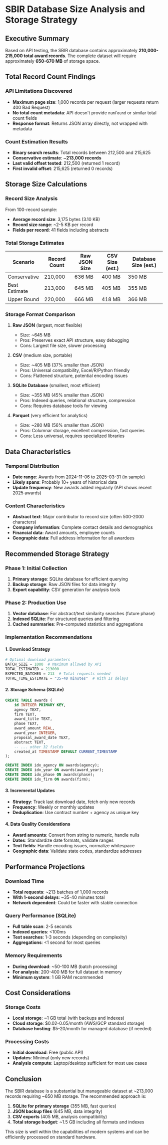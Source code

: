 # SBIR Database Size Analysis and Storage Strategy

## Executive Summary

Based on API testing, the SBIR database contains approximately **210,000-215,000 total award records**. The complete dataset will require approximately **650-670 MB** of storage space.

## Total Record Count Findings

### API Limitations Discovered
- **Maximum page size**: 1,000 records per request (larger requests return 400 Bad Request)
- **No total count metadata**: API doesn't provide `numFound` or similar total count fields
- **Response format**: Returns JSON array directly, not wrapped with metadata

### Count Estimation Results
- **Binary search results**: Total records between 212,500 and 215,625
- **Conservative estimate**: ~**213,000 records**
- **Last valid offset tested**: 212,500 (returned 1 record)
- **First invalid offset**: 215,625 (returned 0 records)

## Storage Size Calculations

### Record Size Analysis
From 100-record sample:
- **Average record size**: 3,175 bytes (3.10 KB)
- **Record size range**: ~2-5 KB per record
- **Fields per record**: 41 fields including abstracts

### Total Storage Estimates

| Scenario | Record Count | Raw JSON Size | CSV Size (est.) | Database Size (est.) |
|----------|--------------|---------------|-----------------|---------------------|
| Conservative | 210,000 | 636 MB | 400 MB | 350 MB |
| Best Estimate | 213,000 | 645 MB | 405 MB | 355 MB |
| Upper Bound | 220,000 | 666 MB | 418 MB | 366 MB |

### Storage Format Comparison

1. **Raw JSON** (largest, most flexible)
   - Size: ~645 MB
   - Pros: Preserves exact API structure, easy debugging
   - Cons: Largest file size, slower processing

2. **CSV** (medium size, portable)
   - Size: ~405 MB (37% smaller than JSON)
   - Pros: Universal compatibility, Excel/R/Python friendly
   - Cons: Flattened structure, potential encoding issues

3. **SQLite Database** (smallest, most efficient)
   - Size: ~355 MB (45% smaller than JSON)
   - Pros: Indexed queries, relational structure, compression
   - Cons: Requires database tools for viewing

4. **Parquet** (very efficient for analytics)
   - Size: ~280 MB (56% smaller than JSON)
   - Pros: Columnar storage, excellent compression, fast queries
   - Cons: Less universal, requires specialized libraries

## Data Characteristics

### Temporal Distribution
- **Date range**: Awards from 2024-11-06 to 2025-03-31 (in sample)
- **Likely spans**: Probably 10+ years of historical data
- **Update frequency**: New awards added regularly (API shows recent 2025 awards)

### Content Characteristics
- **Abstract text**: Major contributor to record size (often 500-2000 characters)
- **Company information**: Complete contact details and demographics
- **Financial data**: Award amounts, employee counts
- **Geographic data**: Full address information for all awardees

## Recommended Storage Strategy

### Phase 1: Initial Collection
1. **Primary storage**: SQLite database for efficient querying
2. **Backup storage**: Raw JSON files for data integrity
3. **Export capability**: CSV generation for analysis tools

### Phase 2: Production Use
1. **Vector database**: For abstract/text similarity searches (future phase)
2. **Indexed SQLite**: For structured queries and filtering
3. **Cached summaries**: Pre-computed statistics and aggregations

### Implementation Recommendations

#### 1. Download Strategy
```python
# Optimal download parameters
BATCH_SIZE = 1000  # Maximum allowed by API
TOTAL_ESTIMATED = 213000
EXPECTED_BATCHES = 213  # Total requests needed
TOTAL_TIME_ESTIMATE = "35-40 minutes"  # With 1s delays
```

#### 2. Storage Schema (SQLite)
```sql
CREATE TABLE awards (
    id INTEGER PRIMARY KEY,
    agency TEXT,
    firm TEXT,
    award_title TEXT,
    phase TEXT,
    award_amount REAL,
    award_year INTEGER,
    proposal_award_date TEXT,
    abstract TEXT,
    -- ... other 32 fields
    created_at TIMESTAMP DEFAULT CURRENT_TIMESTAMP
);

CREATE INDEX idx_agency ON awards(agency);
CREATE INDEX idx_year ON awards(award_year);
CREATE INDEX idx_phase ON awards(phase);
CREATE INDEX idx_firm ON awards(firm);
```

#### 3. Incremental Updates
- **Strategy**: Track last download date, fetch only new records
- **Frequency**: Weekly or monthly updates
- **Deduplication**: Use contract number + agency as unique key

#### 4. Data Quality Considerations
- **Award amounts**: Convert from string to numeric, handle nulls
- **Dates**: Standardize date formats, validate ranges
- **Text fields**: Handle encoding issues, normalize whitespace
- **Geographic data**: Validate state codes, standardize addresses

## Performance Projections

### Download Time
- **Total requests**: ~213 batches of 1,000 records
- **With 1-second delays**: ~35-40 minutes total
- **Network dependent**: Could be faster with stable connection

### Query Performance (SQLite)
- **Full table scan**: 2-5 seconds
- **Indexed queries**: <100ms
- **Text searches**: 1-3 seconds (depending on complexity)
- **Aggregations**: <1 second for most queries

### Memory Requirements
- **During download**: ~50-100 MB (batch processing)
- **For analysis**: 200-400 MB for full dataset in memory
- **Minimum system**: 1 GB RAM recommended

## Cost Considerations

### Storage Costs
- **Local storage**: ~1 GB total (with backups and indexes)
- **Cloud storage**: $0.02-0.05/month (AWS/GCP standard storage)
- **Database hosting**: $5-20/month for managed database (if needed)

### Processing Costs
- **Initial download**: Free (public API)
- **Updates**: Minimal (only new records)
- **Analysis compute**: Laptop/desktop sufficient for most use cases

## Conclusion

The SBIR database is a substantial but manageable dataset at ~213,000 records requiring ~650 MB storage. The recommended approach is:

1. **SQLite for primary storage** (355 MB, fast queries)
2. **JSON backup files** (645 MB, data integrity) 
3. **CSV exports** (405 MB, analysis compatibility)
4. **Total storage budget**: ~1.5 GB including all formats and indexes

This size is well within the capabilities of modern systems and can be efficiently processed on standard hardware.